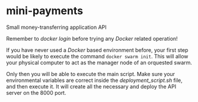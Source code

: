 # mini-payments
Small money-transferring application API

Remember to _docker login_ before trying any *Docker* related operation!

If you have never used a *Docker* based environment before, your first step would be likely to execute the command `docker swarm init`. This will allow your physical computer to act as the manager node of an orquested swarm.

Only then you will be able to execute the main script. Make sure your environmental variables are correct inside the _deployment_script.sh_ file, and then execute it. It will create all the necessary and deploy the API server on the 8000 port.
